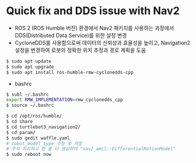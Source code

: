 # Quick fix and DDS issue with Nav2

- ROS 2 (ROS Humble 버전) 환경에서 Nav2 패키지를 사용하는 과정에서 DDS(Distributed Data Service)를 위한 설정 변경
- CycloneDDS를 사용함으로써 데이터의 신뢰성과 효율성을 높이고, Navigation2 설정을 변경하여 로봇의 정확한 위치 추정과 경로 계획을 도움

  
```sh
$ sudo apt update
$ sudo apt upgrade
$ sudo apt install ros-humble-rmw-cyclonedds-cpp
```
- bashrc
```sh
$ subl ~/.bashrc
export RMW_IMPLEMENTATION=rmw_cyclonedds_cpp
$ source ~/.bashrc
```

```sh
$ cd /opt/ros/humble/
$ cd share
$ cd turtlebot3_navigation2/
$ cd param/
$ sudo gedit waffle.yaml
# robot_model_type 수정 후 저장
# 주석 처리하고 한 줄 더 생성하여 "nav2_amcl::DifferentialMotionModel"
$ sudo reboot now 
```
